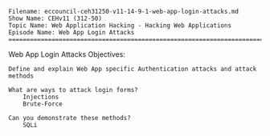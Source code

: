     Filename: eccouncil-ceh31250-v11-14-9-1-web-app-login-attacks.md
    Show Name: CEHv11 (312-50)
    Topic Name: Web Application Hacking - Hacking Web Applications
    Episode Name: Web App Login Attacks ================================================================================

Web App Login Attacks
Objectives:

    Define and explain Web App specific Authentication attacks and attack methods

    What are ways to attack login forms?
        Injections
        Brute-Force

    Can you demonstrate these methods?
        SQLi
